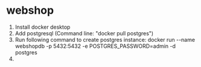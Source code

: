# webshop
1. Install docker desktop
2. Add postgresql (Command line: "docker pull postgres")
3. Run following command to create postgres instance:
    docker run --name webshopdb -p 5432:5432 -e POSTGRES_PASSWORD=admin -d postgres
4. 
